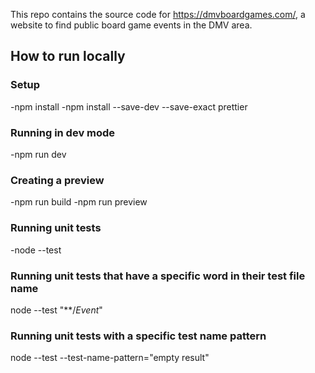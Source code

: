 
This repo contains the source code for https://dmvboardgames.com/, a website to find public board game events in the DMV area.

## How to run locally

### Setup
-npm install
-npm install --save-dev --save-exact prettier
### Running in dev mode
-npm run dev
### Creating a preview
-npm run build
-npm run preview

### Running unit tests

-node --test

### Running unit tests that have a specific word in their test file name
node --test "**/*Event*"

### Running unit tests with a specific test name pattern
node --test --test-name-pattern="empty result"





